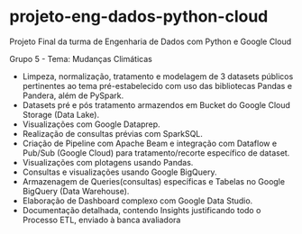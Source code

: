 # projeto-eng-dados-python-cloud
Projeto Final da turma de Engenharia de Dados com Python e Google Cloud 

Grupo 5 - Tema: Mudanças Climáticas

- Limpeza, normalização, tratamento e modelagem de 3 datasets públicos pertinentes ao tema pré-estabelecido com uso das bibliotecas Pandas e Pandera, além de PySpark.
- Datasets pré e pós tratamento armazendos em Bucket do Google Cloud Storage (Data Lake).
- Visualizações com Google Dataprep.
- Realização de consultas prévias com SparkSQL.
- Criação de Pipeline com Apache Beam e integração com Dataflow e Pub/Sub (Google Cloud) para tratamento/recorte específico de dataset.
- Visualizações com plotagens usando Pandas.
- Consultas e visualizações usando Google BigQuery.
- Armazenagem de Queries(consultas) específicas e Tabelas no Google BigQuery (Data Warehouse).
- Elaboração de Dashboard complexo com Google Data Studio.
- Documentação detalhada, contendo Insights justificando todo o Processo ETL, enviado à banca avaliadora
